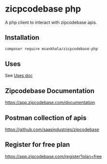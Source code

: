 # zicpcodebase php

A php client to interact with zipcodebase apis.

## Installation

```bash
composer require msankhala/zicpcodebase-php
```

## Uses

See [Uses doc](.swm/zipcodebase-php-client.tyr11ggh.sw.md)

## Zipcodebase Documentation

https://app.zipcodebase.com/documentation

## Postman collection of apis

https://github.com/saasindustries/zipcodebase

## Register for free plan

https://app.zipcodebase.com/register?plan=free

